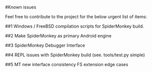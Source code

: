 #Known issues

Feel free to contribute to the project for the below urgent list of items:

##1
Windows / FreeBSD compilation scripts for SpiderMonkey build.

##2
Make SpiderMonkey as primary Android engine

##3
SpiderMonkey Debugger Interface

##4
REPL issues with SpiderMonkey build (see. tools/test.py simple)

##5
MT new interface consistency
FS extension edge cases



